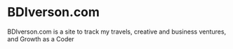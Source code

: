 # BDIverson.com
BDIverson.com is a site to track my travels, creative and business ventures, and Growth as a Coder
